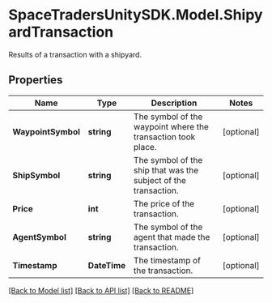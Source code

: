 # SpaceTradersUnitySDK.Model.ShipyardTransaction
Results of a transaction with a shipyard.

## Properties

Name | Type | Description | Notes
------------ | ------------- | ------------- | -------------
**WaypointSymbol** | **string** | The symbol of the waypoint where the transaction took place. | [optional] 
**ShipSymbol** | **string** | The symbol of the ship that was the subject of the transaction. | [optional] 
**Price** | **int** | The price of the transaction. | [optional] 
**AgentSymbol** | **string** | The symbol of the agent that made the transaction. | [optional] 
**Timestamp** | **DateTime** | The timestamp of the transaction. | [optional] 

[[Back to Model list]](../README.md#documentation-for-models) [[Back to API list]](../README.md#documentation-for-api-endpoints) [[Back to README]](../README.md)

